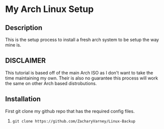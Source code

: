 # My Arch Linux Setup

## Description
This is the setup process to install a fresh arch system to be setup the way mine is.

## DISCLAIMER
This tutorial is based off of the main Arch ISO as I don't want to take the time maintaining my own. Their is also no guarantee this process will work the same on other Arch based distrobutions.


## Installation
First git clone my github repo that has the required config files.
1. `git clone https://github.com/ZacharyVarney/Linux-Backup`
